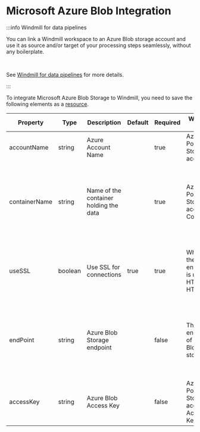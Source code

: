 # Microsoft Azure Blob Integration

:::info Windmill for data pipelines

You can link a Windmill workspace to an Azure Blob storage account and use it as source and/or target of your processing steps seamlessly, without any boilerplate.

<br/>

See [Windmill for data pipelines](../core_concepts/27_data_pipelines/index.mdx) for more details.

:::

To integrate Microsoft Azure Blob Storage to Windmill, you need to save the following elements as a [resource](../core_concepts/3_resources_and_types/index.mdx).

| Property  | Type    | Description                  | Default | Required        | Where to Find                                      | Additional Details                                                                                                                                                                                |
| --------- | ------- | ---------------------------- | ------- | --------------- | -------------------------------------------------- | ------------------------------------------------------------------------------------------------------------------------------------------------------------------------------------------------- |
| accountName    | string  | Azure Account Name      |         | true            | Azure Portal > Storage account                     | Name of the Storage Account                                                                             |
| containerName  | string  | Name of the container holding the data |         | true            | Azure Portal > Storage account > Containers               | Each storage account can have multiple containers. Choose one to plug to use inside Windmill          |
| useSSL         | boolean | Use SSL for connections | true    | true            | Whether the endpoint is using HTTPS or HTTP | Unless you're hosting you own Blob storage, the ones hosted on Azure all uses HTTPS |
| endPoint       | string  | Azure Blob Storage endpoint  |         | false      | The endpoint of Azure's Blob storage | unless you're hosting your own Blob Storage or using proxies, this can be left empty |
| accessKey      | string  | Azure Blob Access Key   |         | false           | Azure Portal > Storage account > Access Keys       | Access Key to use to authenticate API calls |

